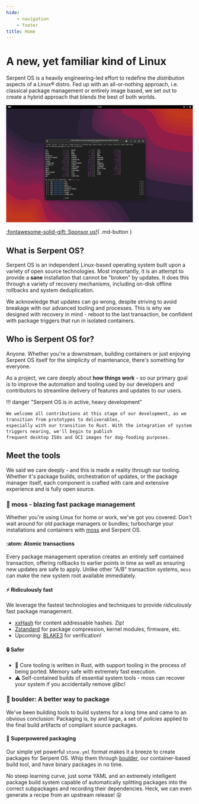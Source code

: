 ```yaml
---
hide:
    - navigation
    - footer
title: Home
---
```


# A new, yet familiar kind of Linux

Serpent OS is a heavily engineering-led effort to redefine the *distribution* aspects of a Linux&reg; distro. Fed up with
an all-or-nothing approach, i.e. classical package management or entirely image based, we set out to create a hybrid approach
that blends the best of both worlds.

![In action](static/Landing.webp)

[:fontawesome-solid-gift: Sponsor us!](https://github.com/sponsors/ikeycode){ .md-button }

## What is Serpent OS?

Serpent OS is an independent Linux-based operating system built upon a variety of open source technologies. Most importantly,
it is an attempt to provide a **sane** installation that cannot be "broken" by updates. It does this through a variety of
recovery mechanisms, including on-disk offline rollbacks and system deduplication.

We acknowledge that updates can go wrong, despite striving to avoid breakage with our advanced tooling and processes. This
is why we designed with recovery in mind - reboot to the last transaction, be confident with package triggers that run in
isolated containers.

## Who is Serpent OS for?

Anyone. Whether you're a downstream, building containers or just enjoying Serpent OS itself for the simplicity of maintenance,
there's something for everyone.

As a project, we care deeply about **how things work** - so our primary goal is to improve the automation and tooling used
by our developers and contributors to streamline delivery of features and updates to our users.

!!! danger "Serpent OS is in active, heavy development"

    We welcome all contributions at this stage of our development, as we transition from prototypes to deliverables,
    especially with our transition to Rust. With the integration of system triggers nearing, we'll begin to publish
    frequent desktop ISOs and OCI images for dog-fooding purposes.

## Meet the tools

We said we care deeply - and this is made a reality through our tooling. Whether it's package builds, orchestration of updates,
or the package manager itself, each component is crafted with care and extensive experience and is fully open source.

### :rocket: moss - blazing fast package management

Whether you're using Linux for home or work, we've got you covered. Don't wait around for old package managers
or bundles; turbocharge your installations and containers with [moss](https://github.com/serpent-os/moss) and Serpent OS.

#### :atom: Atomic transactions

Every package management operation creates an entirely self contained transaction, offering rollbacks to earlier points in
time as well as ensuring new updates are safe to apply. Unlike other "A/B" transaction systems, `moss` can make the new
system root available immediately.

#### :zap: Ridiculously fast

We leverage the fastest technologies and techniques to provide *ridiculously* fast package management.

 - [xxHash](https://xxhash.com) for content addressable hashes. Zip!
 - [Zstandard](https://github.com/facebook/zstd) for package compression, kernel modules, firmware, etc.
 - Upcoming: [BLAKE3](https://github.com/BLAKE3-team/BLAKE3) for verification!
 
#### :lock: Safer

 - :crab: Core tooling is written in Rust, with support tooling in the process of being ported. Memory safe with extremely fast execution.
 - :warning: Self-contained builds of essential system tools - moss can recover your system if you accidentally remove glibc!

### :hammer: boulder: A better way to package

We've been building tools to build systems for a long time and came to an obvious conclusion: Packaging is, by and large,
a set of *policies* applied to the final build artifacts of compliant source packages.

#### :superhero: Superpowered packaging

Our simple yet powerful `stone.yml` format makes it a breeze to create packages for Serpent OS. Whip them through [boulder](https://github.com/serpent-os/moss), our
container-based build tool, and have binary packages in no time.

No steep learning curve, just some YAML and an extremely intelligent package build system capable of automatically splitting packages into
the correct subpackages and recording their dependencies. Heck, we can even generate a recipe from an upstream release! :astonished:
